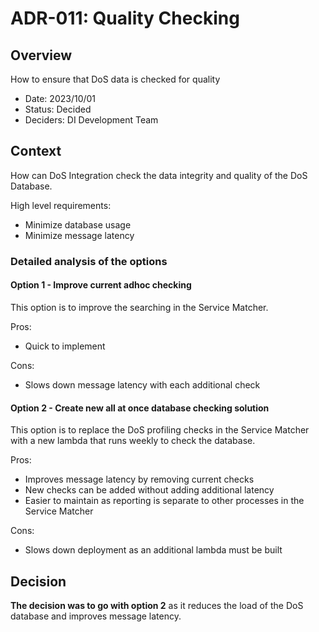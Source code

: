 # ADR-011: Quality Checking

## Overview

How to ensure that DoS data is checked for quality

* Date: 2023/10/01
* Status: Decided
* Deciders: DI Development Team

## Context

How can DoS Integration check the data integrity and quality of the DoS Database.

High level requirements:

* Minimize database usage
* Minimize message latency

### Detailed analysis of the options

#### Option 1 - Improve current adhoc checking

This option is to improve the searching in the Service Matcher.

Pros:

* Quick to implement

Cons:

* Slows down message latency with each additional check

#### Option 2 - Create new all at once database checking solution

This option is to replace the DoS profiling checks in the Service Matcher with a new lambda that runs weekly to check the database.

Pros:

* Improves message latency by removing current checks
* New checks can be added without adding additional latency
* Easier to maintain as reporting is separate to other processes in the Service Matcher

Cons:

* Slows down deployment as an additional lambda must be built

## Decision

**The decision was to go with option 2** as it reduces the load of the DoS database and improves message latency.
